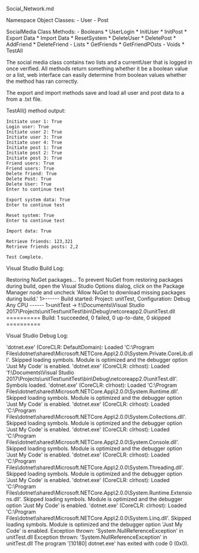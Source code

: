 Social_Network.md

Namespace Object Classes:
	- User
	- Post

SocialMedia Class Methods:
	- Booleans
		* UserLogin
		* InitUser
		* InitPost
		* Export Data
		* Import Data
		* ResetSystem
		* DeleteUser
		* DeletePost
		* AddFriend
		* DeleteFriend
	- Lists
		* GetFriends
		* GetFriendPOsts
	- Voids
		* TestAll

The social media class contains two lists and a currentUser that is logged in once verified. All methods return something whether it be a boolean value or a list, web interface can easily determine from boolean values whether the method has ran correctly. 

The export and import methods save and load all user and post data to a from a .txt file. 

TestAll() method output:

	Initiate user 1: True
	Login user: True
	Initiate user 2: True
	Initiate user 3: True
	Initiate user 4: True
	Initiate post 1: True
	Initiate post 2: True
	Initiate post 3: True
	Friend users: True
	Friend users: True
	Delete friend: True
	Delete Post: True
	Delete User: True
	Enter to continue test

	Export system data: True
	Enter to continue test

	Reset system: True
	Enter to continue test

	Import data: True

	Retrieve friends: 123,321
	Retrieve friends posts: 2,2

	Test Complete.

Visual Studio Build Log:

Restoring NuGet packages...
To prevent NuGet from restoring packages during build, open the Visual Studio Options dialog, click on the Package Manager node and uncheck 'Allow NuGet to download missing packages during build.'
1>------ Build started: Project: unitTest, Configuration: Debug Any CPU ------
1>unitTest -> f:\Documents\Visual Studio 2017\Projects\unitTest\unitTest\bin\Debug\netcoreapp2.0\unitTest.dll
========== Build: 1 succeeded, 0 failed, 0 up-to-date, 0 skipped ==========


Visual Studio Debug Log:

'dotnet.exe' (CoreCLR: DefaultDomain): Loaded 'C:\Program Files\dotnet\shared\Microsoft.NETCore.App\2.0.0\System.Private.CoreLib.dll'. Skipped loading symbols. Module is optimized and the debugger option 'Just My Code' is enabled.
'dotnet.exe' (CoreCLR: clrhost): Loaded 'f:\Documents\Visual Studio 2017\Projects\unitTest\unitTest\bin\Debug\netcoreapp2.0\unitTest.dll'. Symbols loaded.
'dotnet.exe' (CoreCLR: clrhost): Loaded 'C:\Program Files\dotnet\shared\Microsoft.NETCore.App\2.0.0\System.Runtime.dll'. Skipped loading symbols. Module is optimized and the debugger option 'Just My Code' is enabled.
'dotnet.exe' (CoreCLR: clrhost): Loaded 'C:\Program Files\dotnet\shared\Microsoft.NETCore.App\2.0.0\System.Collections.dll'. Skipped loading symbols. Module is optimized and the debugger option 'Just My Code' is enabled.
'dotnet.exe' (CoreCLR: clrhost): Loaded 'C:\Program Files\dotnet\shared\Microsoft.NETCore.App\2.0.0\System.Console.dll'. Skipped loading symbols. Module is optimized and the debugger option 'Just My Code' is enabled.
'dotnet.exe' (CoreCLR: clrhost): Loaded 'C:\Program Files\dotnet\shared\Microsoft.NETCore.App\2.0.0\System.Threading.dll'. Skipped loading symbols. Module is optimized and the debugger option 'Just My Code' is enabled.
'dotnet.exe' (CoreCLR: clrhost): Loaded 'C:\Program Files\dotnet\shared\Microsoft.NETCore.App\2.0.0\System.Runtime.Extensions.dll'. Skipped loading symbols. Module is optimized and the debugger option 'Just My Code' is enabled.
'dotnet.exe' (CoreCLR: clrhost): Loaded 'C:\Program Files\dotnet\shared\Microsoft.NETCore.App\2.0.0\System.Linq.dll'. Skipped loading symbols. Module is optimized and the debugger option 'Just My Code' is enabled.
Exception thrown: 'System.NullReferenceException' in unitTest.dll
Exception thrown: 'System.NullReferenceException' in unitTest.dll
The program '[10180] dotnet.exe' has exited with code 0 (0x0).

	

